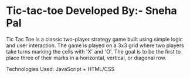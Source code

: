 # Tic-tac-toe   Developed By:- Sneha Pal

Tic Tac Toe is a classic two-player strategy game built using simple logic and user interaction. The game is played on a 3x3 grid where two players take turns marking the cells with 'X' and 'O'. The goal is to be the first to place three of their marks in a horizontal, vertical, or diagonal row.

Technologies Used:   JavaScript + HTML/CSS
